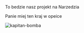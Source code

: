 To bedzie nasz projekt na Narzedzia

Panie miej ten kraj w opeice

![kapitan-bomba](https://github.com/user-attachments/assets/0c0fc0c0-fac0-4be7-a0e2-70b2b96f2b60)
